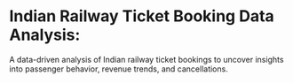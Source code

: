   # Indian Railway Ticket Booking Data Analysis:
A data-driven analysis of Indian railway ticket bookings to uncover insights into passenger behavior, revenue trends, and cancellations.
